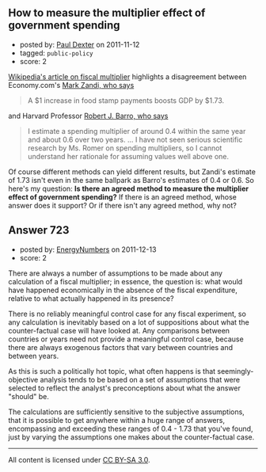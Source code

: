## How to measure the multiplier effect of government spending

- posted by: [Paul Dexter](https://stackexchange.com/users/-1/152-paul-dexter) on 2011-11-12
- tagged: `public-policy`
- score: 2

[Wikipedia's article on fiscal multiplier](http://en.wikipedia.org/wiki/Fiscal_multiplier#United_States_of_America) highlights a disagreement between Economy.com's [Mark Zandi, who says](http://www.economy.com/mark-zandi/documents/Small%20Business_7_24_08.pdf)

> A \$1 increase in food stamp payments boosts GDP by \$1.73.

and Harvard Professor [Robert J. Barro, who says](http://online.wsj.com/article/SB10001424052748704751304575079260144504040.html)

> I estimate a spending multiplier of around 0.4 within the same year and about 0.6 over two years. ...  I have not seen serious scientific research by Ms. Romer on spending multipliers, so I cannot understand her rationale for assuming values well above one.

Of course different methods can yield different results, but Zandi's estimate of 1.73 isn't even in the same ballpark as Barro's estimates of 0.4 or 0.6.  So here's my question: **Is there an agreed method to measure the multiplier effect of government spending?**  If there is an agreed method, whose answer does it support? Or if there isn't any agreed method, why not?


## Answer 723

- posted by: [EnergyNumbers](https://stackexchange.com/users/-1/104-energynumbers) on 2011-12-13
- score: 2

There are always a number of assumptions to be made about any calculation of a fiscal multiplier; in essence, the question is: what would have happened economically in the absence of the fiscal expenditure, relative to what actually happened in its presence?

There is no reliably meaningful control case for any fiscal experiment, so any calculation is inevitably based on a lot of suppositions about what the counter-factual case will have looked at. Any comparisons between countries or years need not provide a meaningful control case, because there are always exogenous factors that vary between countries and between years.

As this is such a politically hot topic, what often happens is that seemingly-objective analysis tends to be based on a set of assumptions that were selected to reflect the analyst's preconceptions about what the answer "should" be.

The calculations are sufficiently sensitive to the subjective assumptions, that it is possible to get anywhere within a huge range of answers, encompassing and exceeding these ranges of 0.4 - 1.73 that you've found, just by varying the assumptions one makes about the counter-factual case.



---

All content is licensed under [CC BY-SA 3.0](https://creativecommons.org/licenses/by-sa/3.0/).
